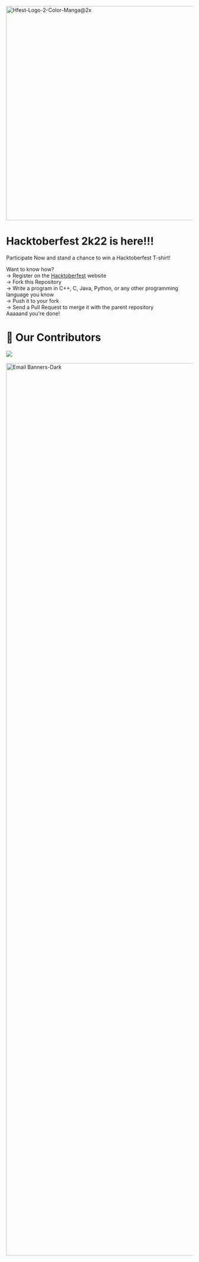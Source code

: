 <img width="576" alt="Hfest-Logo-2-Color-Manga@2x" src="https://user-images.githubusercontent.com/55887682/193440865-086a9bbe-7bda-41b1-9d90-0cab11b6a908.png">

# Hacktoberfest 2k22 is here!!!
Participate Now and stand a chance to win a Hacktoberfest T-shirt!

Want to know how?<br>
-> Register on the [Hacktoberfest](https://hacktoberfest.com/) website<br>
-> Fork this Repository<br>
-> Write a program in C++, C, Java, Python, or any other programming language you know<br>
-> Push it to your fork<br>
-> Send a Pull Request to merge it with the parent repository<br>
Aaaaand you're done!<br>

# :handshake: Our Contributors
<a href="https://github.com/PraSarOG/Hacktoberfest-21/graphs/contributors">
  <img src="https://contrib.rocks/image?repo=PraSarOG/Hacktoberfest-21" />
</a>
<br>
<br>
<img width="2400" alt="Email Banners-Dark" src="https://user-images.githubusercontent.com/55887682/193441405-6fe3248a-8970-4c78-a5d1-cd5c0768c23e.png">
